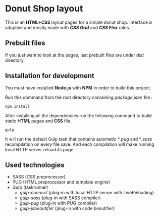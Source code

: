 # Donut Shop layout

This is an **HTML+CSS** layout pages for a simple donut shop. Interface is adaptive and mostly made with ***CSS Grid*** and ***CSS Flex*** rules.

## Prebuilt files

If you just want to look at the pages, last prebuilt files are under *dist* directory.

## Installation for development

You must have installed **Node.js** with **NPM** in order to build this project.

Run this command from the root directory conraining *package.json* file :

```
npm install
```

After installing all the dependencies run the following command to build static **HTML** pages and **CSS** file.

```
gulp
```

It will run the default Gulp task that contains automatic **.pug* and **.sass* recompilation on every file save. And each compilation will make running local HTTP server reload its page.

## Used technologies

- SASS (CSS preprocessor)
- PUG (HTML preprocessor and template engine)
- Gulp (taskrunner)
  - *gulp-connect* (plug-in with local HTTP server with LiveReloading)
  - *gulp-sass* (plug-in with SASS compiler)
  - *gulp-pug* (plug-in with PUG compiler)
  - *gulp-jsbeautifier* (plug-in with code beautifier)
